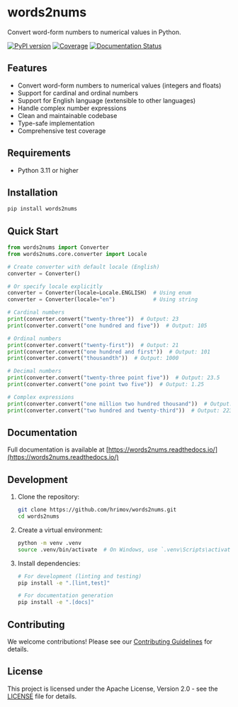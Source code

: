 # words2nums

Convert word-form numbers to numerical values in Python.

[![PyPI version](https://img.shields.io/pypi/v/words2nums)](https://pypi.org/project/words2nums/)
[![Coverage](https://img.shields.io/badge/coverage-0%25-brightgreen)](https://smokeshow.helpmanual.io/)
[![Documentation Status](https://readthedocs.org/projects/words2nums/badge/?version=latest)](https://words2nums.readthedocs.io)

## Features

- Convert word-form numbers to numerical values (integers and floats)
- Support for cardinal and ordinal numbers
- Support for English language (extensible to other languages)
- Handle complex number expressions
- Clean and maintainable codebase
- Type-safe implementation
- Comprehensive test coverage

## Requirements

- Python 3.11 or higher

## Installation

```bash
pip install words2nums
```

## Quick Start

```python
from words2nums import Converter
from words2nums.core.converter import Locale

# Create converter with default locale (English)
converter = Converter()

# Or specify locale explicitly
converter = Converter(locale=Locale.ENGLISH)  # Using enum
converter = Converter(locale="en")            # Using string

# Cardinal numbers
print(converter.convert("twenty-three"))  # Output: 23
print(converter.convert("one hundred and five"))  # Output: 105

# Ordinal numbers
print(converter.convert("twenty-first"))  # Output: 21
print(converter.convert("one hundred and first"))  # Output: 101
print(converter.convert("thousandth"))  # Output: 1000

# Decimal numbers
print(converter.convert("twenty-three point five"))  # Output: 23.5
print(converter.convert("one point two five"))  # Output: 1.25

# Complex expressions
print(converter.convert("one million two hundred thousand"))  # Output: 1200000
print(converter.convert("two hundred and twenty-third"))  # Output: 223
```

## Documentation

Full documentation is available at [https://words2nums.readthedocs.io/](https://words2nums.readthedocs.io/)

## Development

1. Clone the repository:

   ```bash
   git clone https://github.com/hrimov/words2nums.git
   cd words2nums
   ```

2. Create a virtual environment:

   ```bash
   python -m venv .venv
   source .venv/bin/activate  # On Windows, use `.venv\Scripts\activate`
   ```

3. Install dependencies:

   ```bash
   # For development (linting and testing)
   pip install -e ".[lint,test]"

   # For documentation generation
   pip install -e ".[docs]"
   ```

## Contributing

We welcome contributions! Please see our [Contributing Guidelines](CONTRIBUTING.md) for details.

## License

This project is licensed under the Apache License, Version 2.0 - see the [LICENSE](LICENSE) file for details.
